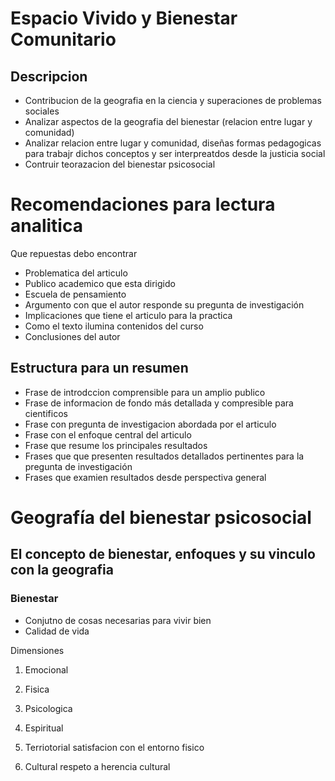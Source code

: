 # Espacio Vivido y Bienestar Comunitario

## Descripcion

- Contribucion de la geografia en la ciencia y superaciones de problemas sociales
- Analizar aspectos de la geografia del bienestar (relacion entre lugar y comunidad)
- Analizar relacion entre lugar y comunidad, diseñas formas pedagogicas para trabajr dichos conceptos y ser interpreatdos desde la justicia social
- Contruir teorazacion del bienestar psicosocial

# Recomendaciones para lectura analitica

Que repuestas debo encontrar

- Problematica del articulo
- Publico academico que esta dirigido
- Escuela de pensamiento
- Argumento con que el autor responde su pregunta de investigación
- Implicaciones que tiene el articulo para la practica
- Como el texto ilumina contenidos del curso
- Conclusiones del autor

## Estructura para un resumen

- Frase de introdccion comprensible para un amplio publico
- Frase de informacion de fondo más detallada y compresible para cientificos
- Frase con pregunta de investigacion abordada por el articulo
- Frase con el enfoque central del articulo
- Frase que resume los principales resultados
- Frases que que presenten resultados detallados pertinentes para la pregunta de investigación
- Frases que examien resultados desde perspectiva general

# Geografía del bienestar psicosocial
## El concepto de bienestar, enfoques y su vinculo con la geografia
### Bienestar
- Conjutno de cosas necesarias para vivir bien
- Calidad de vida

Dimensiones
1. Emocional
2. Fisica
3. Psicologica
4. Espiritual

5. Terriotorial satisfacion con el entorno fisico
6. Cultural respeto a herencia cultural

